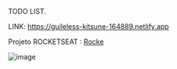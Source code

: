 
TODO LIST.

LINK: https://guileless-kitsune-164889.netlify.app

Projeto ROCKETSEAT : [Rocke](https://www.rocketseat.com.br/)

![image](https://github.com/fagnerfreitas/todo/assets/26791405/3f4d040a-6d43-4442-9866-2642079e5a18)
